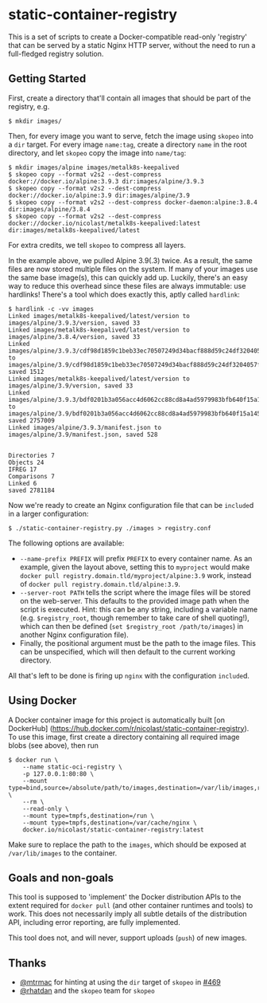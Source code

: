 static-container-registry
=========================
This is a set of scripts to create a Docker-compatible read-only 'registry' that
can be served by a static Nginx HTTP server, without the need to run a
full-fledged registry solution.

Getting Started
---------------
First, create a directory that'll contain all images that should be part of the
registry, e.g.

```
$ mkdir images/
```

Then, for every image you want to serve, fetch the image using `skopeo` into a
`dir` target. For every image `name:tag`, create a directory `name` in the root
directory, and let `skopeo` copy the image into `name/tag`:

```
$ mkdir images/alpine images/metalk8s-keepalived
$ skopeo copy --format v2s2 --dest-compress docker://docker.io/alpine:3.9.3 dir:images/alpine/3.9.3
$ skopeo copy --format v2s2 --dest-compress docker://docker.io/alpine:3.9 dir:images/alpine/3.9
$ skopeo copy --format v2s2 --dest-compress docker-daemon:alpine:3.8.4 dir:images/alpine/3.8.4
$ skopeo copy --format v2s2 --dest-compress docker://docker.io/nicolast/metalk8s-keepalived:latest dir:images/metalk8s-keepalived/latest
```

For extra credits, we tell `skopeo` to compress all layers.

In the example above, we pulled Alpine 3.9(.3) twice. As a result, the same
files are now stored multiple files on the system. If many of your images use
the same base image(s), this can quickly add up. Luckily, there's an easy way to
reduce this overhead since these files are always immutable: use hardlinks!
There's a tool which does exactly this, aptly called `hardlink`:

```
$ hardlink -c -vv images
Linked images/metalk8s-keepalived/latest/version to images/alpine/3.9.3/version, saved 33
Linked images/metalk8s-keepalived/latest/version to images/alpine/3.8.4/version, saved 33
Linked images/alpine/3.9.3/cdf98d1859c1beb33ec70507249d34bacf888d59c24df3204057f9a6c758dddb to images/alpine/3.9/cdf98d1859c1beb33ec70507249d34bacf888d59c24df3204057f9a6c758dddb, saved 1512
Linked images/metalk8s-keepalived/latest/version to images/alpine/3.9/version, saved 33
Linked images/alpine/3.9.3/bdf0201b3a056acc4d6062cc88cd8a4ad5979983bfb640f15a145e09ed985f92 to images/alpine/3.9/bdf0201b3a056acc4d6062cc88cd8a4ad5979983bfb640f15a145e09ed985f92, saved 2757009
Linked images/alpine/3.9.3/manifest.json to images/alpine/3.9/manifest.json, saved 528


Directories 7
Objects 24
IFREG 17
Comparisons 7
Linked 6
saved 2781184
```

Now we're ready to create an Nginx configuration file that can be `include`d in
a larger configuration:

```
$ ./static-container-registry.py ./images > registry.conf
```

The following options are available:

- `--name-prefix PREFIX` will prefix `PREFIX` to every container name. As an
  example, given the layout above, setting this to `myproject` would make
  `docker pull registry.domain.tld/myproject/alpine:3.9` work, instead of `docker pull
  registry.domain.tld/alpine:3.9`.
- `--server-root PATH` tells the script where the image files will be stored on
  the web-server. This defaults to the provided image path when the script is
  executed. Hint: this can be any string, including a variable name (e.g.
  `$registry_root`, though remember to take care of shell quoting!), which can
  then be defined (`set $registry_root /path/to/images`) in another Nginx
  configuration file).
- Finally, the positional argument must be the path to the image files. This can
  be unspecified, which will then default to the current working directory.

All that's left to be done is firing up `nginx` with the configuration
`include`d.

Using Docker
------------
A Docker container image for this project is automatically built [on DockerHub]
(https://hub.docker.com/r/nicolast/static-container-registry). To use this
image, first create a directory containing all required image blobs (see
above), then run

```
$ docker run \
    --name static-oci-registry \
    -p 127.0.0.1:80:80 \
    --mount type=bind,source=/absolute/path/to/images,destination=/var/lib/images,ro \
    --rm \
    --read-only \
    --mount type=tmpfs,destination=/run \
    --mount type=tmpfs,destination=/var/cache/nginx \
    docker.io/nicolast/static-container-registry:latest
```

Make sure to replace the path to the `images`, which should be exposed at
`/var/lib/images` to the container.

Goals and non-goals
-------------------
This tool is supposed to 'implement' the Docker distribution APIs to the extent
required for `docker pull` (and other container runtimes and tools) to work.
This does not necessarily imply all subtle details of the distribution API,
including error reporting, are fully implemented.

This tool does not, and will never, support uploads (`push`) of new images.

Thanks
------
- [@mtrmac](https://github.com/mtrmac) for hinting at using the `dir` target of
  `skopeo` in
  [#469](https://github.com/containers/skopeo/issues/469#issuecomment-465353019)
- [@rhatdan](https://github.com/rhatdan) and the `skopeo` team for `skopeo`
